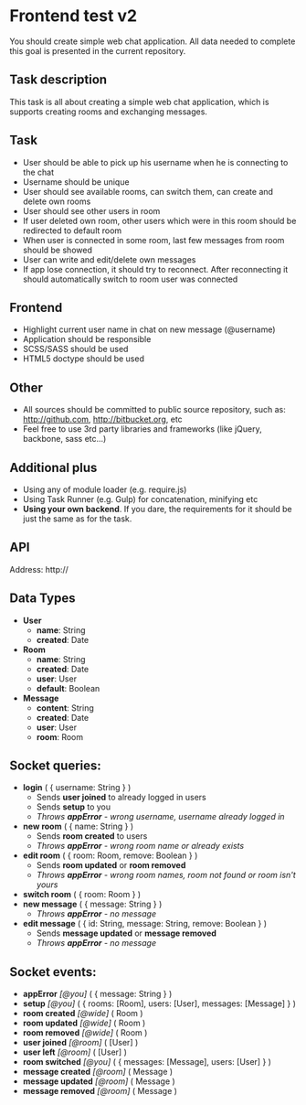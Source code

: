 Frontend test v2
===========
You should create simple web chat application. All data needed to complete this goal is presented in the current repository.

Task description
-------------------
This task is all about creating a simple web chat application, which is supports creating
rooms and exchanging messages.

## Task

- User should be able to pick up his username when he is connecting to the chat
- Username should be unique
- User should see available rooms, can switch them, can create and delete own rooms
- User should see other users in room
- If user deleted own room, other users which were in this room should be redirected to default room
- When user is connected in some room, last few messages from room should be showed
- User can write and edit/delete own messages
- If app lose connection, it should try to reconnect. After reconnecting it should automatically switch to room
user was connected


## Frontend

- Highlight current user name in chat on new message (@username)
- Application should be responsible
- SCSS/SASS should be used
- HTML5 doctype should be used

## Other
- All sources should be committed to public source repository, such as: http://github.com, http://bitbucket.org, etc
- Feel free to use 3rd party libraries and frameworks (like jQuery, backbone, sass etc...)

Additional plus
-----------------
- Using any of module loader (e.g. require.js)
- Using Task Runner (e.g. Gulp) for concatenation, minifying etc
- **Using your own backend**. If you dare, the requirements for it should be just the same as for the task.

API
-----------------
Address: http://

## Data Types
* **User**
    * **name**: String
    * **created**: Date
* **Room**
    * **name**: String
    * **created**: Date
    * **user**: User
    * **default**: Boolean
* **Message**
    * **content**: String
    * **created**: Date
    * **user**: User
    * **room**: Room

## Socket queries:
* **login** ( { username: String } )
    * Sends **user joined** to already logged in users
    * Sends **setup** to you
    * *Throws **appError** - wrong username, username already logged in*
* **new room** ( { name: String } )
    * Sends **room created** to users
    * *Throws **appError** - wrong room name or already exists*
* **edit room** ( { room: Room, remove: Boolean } )
    * Sends **room updated** or **room removed**
    * *Throws **appError** - wrong room names, room not found or room isn't yours*
* **switch room** ( { room: Room } )
* **new message** ( { message: String } )
    * *Throws **appError** - no message*
* **edit message** ( { id: String, message: String, remove: Boolean } )
    * Sends **message updated** or **message removed**
    * *Throws **appError** - no message*

## Socket events:
* **appError** *[@you]* ( { message: String } )
* **setup** *[@you]* ( { rooms: [Room], users: [User], messages: [Message] } )
* **room created** *[@wide]* ( Room )
* **room updated** *[@wide]* ( Room )
* **room removed** *[@wide]* ( Room )
* **user joined** *[@room]* ( [User] )
* **user left** *[@room]* ( [User] )
* **room switched** *[@you]* ( { messages: [Message], users: [User] } )
* **message created** *[@room]* ( Message )
* **message updated** *[@room]* ( Message )
* **message removed** *[@room]* ( Message )